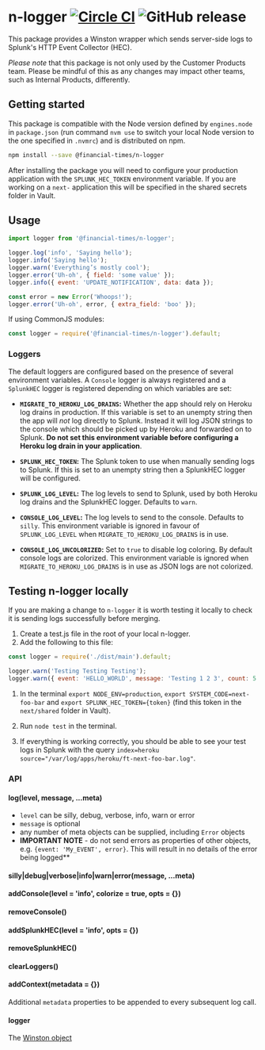 # n-logger [![Circle CI](https://circleci.com/gh/Financial-Times/n-logger.svg?style=svg)](https://circleci.com/gh/Financial-Times/n-logger) ![GitHub release](https://img.shields.io/github/release/Financial-Times/n-logger.svg?style=popout)

This package provides a Winston wrapper which sends server-side logs to Splunk's HTTP Event Collector (HEC).

_Please note_ that this package is not only used by the Customer Products team. Please be mindful of this as any changes may impact other teams, such as Internal Products, differently.


## Getting started

This package is compatible with the Node version defined by `engines.node` in `package.json` (run command `nvm use` to switch your local Node version to the one specified in `.nvmrc`) and is distributed on npm.

```bash
npm install --save @financial-times/n-logger
```

After installing the package you will need to configure your production application with the `SPLUNK_HEC_TOKEN` environment variable. If you are working on a `next-` application this will be specified in the shared secrets folder in Vault.


## Usage

```js
import logger from '@financial-times/n-logger';

logger.log('info', 'Saying hello');
logger.info('Saying hello');
logger.warn('Everything’s mostly cool');
logger.error('Uh-oh', { field: 'some value' });
logger.info({ event: 'UPDATE_NOTIFICATION', data: data });

const error = new Error('Whoops!');
logger.error('Uh-oh', error, { extra_field: 'boo' });
```

If using CommonJS modules:

```js
const logger = require('@financial-times/n-logger').default;
```


### Loggers

The default loggers are configured based on the presence of several environment variables. A `Console` logger is always registered and a `SplunkHEC` logger is registered depending on which variables are set:

  - **`MIGRATE_TO_HEROKU_LOG_DRAINS`:** Whether the app should rely on Heroku log drains in production. If this variable is set to an unempty string then the app will _not_ log directly to Splunk. Instead it will log JSON strings to the console which should be picked up by Heroku and forwarded on to Splunk. **Do not set this environment variable before configuring a Heroku log drain in your application**.

  - **`SPLUNK_HEC_TOKEN`:** The Splunk token to use when manually sending logs to Splunk. If this is set to an unempty string then a SplunkHEC logger will be configured.

  - **`SPLUNK_LOG_LEVEL`:** The log levels to send to Splunk, used by both Heroku log drains and the SplunkHEC logger. Defaults to `warn`.

  - **`CONSOLE_LOG_LEVEL`:** The log levels to send to the console. Defaults to `silly`. This environment variable is ignored in favour of `SPLUNK_LOG_LEVEL` when `MIGRATE_TO_HEROKU_LOG_DRAINS` is in use.

  - **`CONSOLE_LOG_UNCOLORIZED`:** Set to `true` to disable log coloring. By default console logs are colorized. This environment variable is ignored when `MIGRATE_TO_HEROKU_LOG_DRAINS` is in use as JSON logs are not colorized.


## Testing n-logger locally

If you are making a change to `n-logger` it is worth testing it locally to check it is sending logs successfully before merging.

1. Create a test.js file in the root of your local n-logger.
1. Add the following to this file:

  ```js
  const logger = require('./dist/main').default;

  logger.warn('Testing Testing Testing');
  logger.warn({ event: 'HELLO_WORLD', message: 'Testing 1 2 3', count: 5 }, {fizz: 'buzz'});
  ```

1. In the terminal `export NODE_ENV=production`, `export SYSTEM_CODE=next-foo-bar` and `export SPLUNK_HEC_TOKEN={token}` (find this token in the `next/shared` folder in Vault).

1. Run `node test` in the terminal.
1. If everything is working correctly, you should be able to see your test logs in Splunk with the query `index=heroku source="/var/log/apps/heroku/ft-next-foo-bar.log"`.


### API

#### log(level, message, ...meta)

 * `level` can be silly, debug, verbose, info, warn or error
 * `message` is optional
 * any number of meta objects can be supplied, including `Error` objects
 * **IMPORTANT NOTE** - do not send errors as properties of other objects, e.g. `{event: 'My_EVENT', error}`. This will result in no details of the error being logged**

#### silly|debug|verbose|info|warn|error(message, ...meta)

#### addConsole(level = 'info', colorize = true, opts = {})

#### removeConsole()

#### addSplunkHEC(level = 'info', opts = {})

#### removeSplunkHEC()

#### clearLoggers()

#### addContext(metadata = {})

Additional `metadata` properties to be appended to every subsequent log call.

#### logger

The [Winston object](https://github.com/winstonjs/winston)

